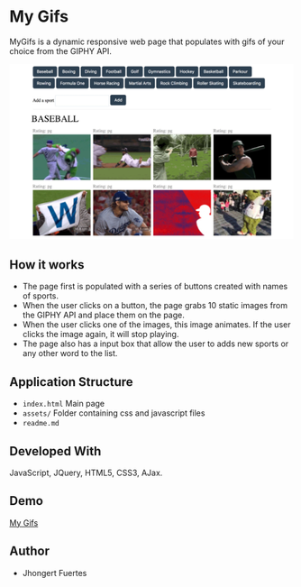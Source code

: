 # My Gifs
MyGifs is a dynamic responsive web page that populates with gifs of your choice from the GIPHY API.

![App image](https://github.com/Jhongert/GifTastic/blob/master/assets/images/app.jpeg?raw=true)

## How it works
- The page first is populated with a series of buttons created with names of sports.
- When the user clicks on a button, the page grabs 10 static images from the GIPHY API and place them on the page.
- When the user clicks one of the images, this image animates. If the user clicks the image again, it will stop playing.
- The page also has a input box that allow the user to adds new sports or any other word to the list.

## Application Structure
- `index.html` Main page
- `assets/` Folder containing css and javascript files
- `readme.md`

## Developed With
JavaScript, JQuery, HTML5, CSS3, AJax.

## Demo
 [My Gifs](https://jhongert.github.io/MyGifs/)

## Author
- Jhongert Fuertes
